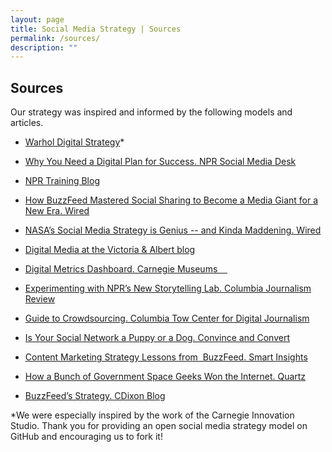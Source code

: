 ```yaml
---
layout: page
title: Social Media Strategy | Sources
permalink: /sources/
description: ""
---
```


## Sources

Our strategy was inspired and informed by the following models and articles.

<ul>
  <li>
  <p><a href="https://github.com/thewarholmuseum/digital-strategy/blob/master/index.md">Warhol Digital Strategy</a>*</p>
  </li>
  <li>
  <p><a href="http://socialmediadesk.tumblr.com/post/134862056031/why-you-need-a-digital-plan-for-success">Why You Need a Digital Plan for Success. NPR Social Media Desk</a></p>
  </li>
  <li>
  <p><a href="http://training.npr.org/">NPR Training Blog</a></p>
  </li>
  <li>
  <p><a href="http://www.wired.co.uk/magazine/archive/2014/02/features/buzzfeed">How BuzzFeed Mastered Social Sharing to Become a Media Giant for a New Era. Wired</a></p>
  </li>
  <li>
  <p><a href="http://www.wired.com/2015/07/nasas-social-media-strategy-genius-kinda-maddening/">NASA’s Social Media Strategy is Genius -- and Kinda Maddening. Wired</a></p>
  </li>
  <li>
  <p><a href="http://www.vam.ac.uk/blog/digital-media">Digital Media at the Victoria &amp; Albert blog</a></p>
  </li>
  <li>
  <p><a href="http://dashboard.carnegiemuseums.org/">Digital Metrics Dashboard. Carnegie Museums&nbsp;&nbsp; &nbsp;</a></p>
  </li>
  <li>
  <p><a href="http://www.cjr.org/q_and_a/experimenting_with_nprs_new_storytelling_lab.php">Experimenting with NPR’s New Storytelling Lab. Columbia Journalism Review</a></p>
  </li>
  <li>
  <p><a href="http://towcenter.org/research/guide-to-crowdsourcing/">Guide to Crowdsourcing. Columbia Tow Center for Digital Journalism</a></p>
  </li>
  <li>
  <p><a href="http://www.convinceandconvert.com/social-media-strategy/is-your-social-network-a-puppy-or-a-dog/">Is Your Social Network a Puppy or a Dog. Convince and Convert</a></p>
  </li>
  <li>
  <p><a href="http://www.smartinsights.com/content-management/content-marketing-strategy/content-marketing-strategy-lessons-buzzfeed/">Content Marketing Strategy Lessons from &nbsp;BuzzFeed. Smart Insights</a></p>
  </li>
  <li>
  <p><a href="http://qz.com/420267/how-a-bunch-of-government-space-geeks-at-nasa-won-the-internet/">How a Bunch of Government Space Geeks Won the Internet. Quartz</a></p>
  </li>
  <li>
  <p><a href="http://www.cjr.org/q_and_a/experimenting_with_nprs_new_storytelling_lab.php">BuzzFeed’s Strategy. CDixon Blog</a></p>
  </li>
</ul>



<p>*We were especially inspired by the work of the Carnegie Innovation Studio. Thank you for providing an open social media strategy model on GitHub and encouraging us to fork it!</p>
